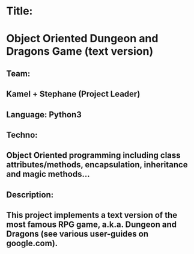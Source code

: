 # Title: 
# Object Oriented Dungeon and Dragons Game (text version) 
## Team: 
## Kamel + Stephane (Project Leader) 
## Language: Python3 
## Techno: 
## Object Oriented programming including class attributes/methods, encapsulation, inheritance and magic methods... 
## Description: 
## This project implements a text version of the most famous RPG game, a.k.a. Dungeon and Dragons (see various user-guides on google.com).
